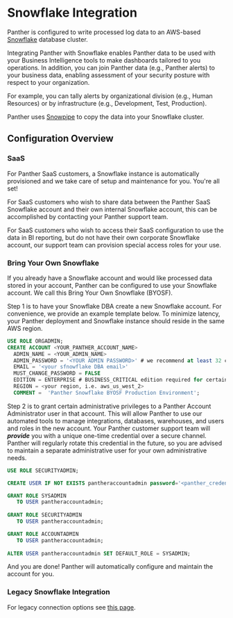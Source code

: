 # Snowflake Integration

Panther is configured to write processed log data to an AWS-based [Snowflake](https://www.snowflake.com) database cluster. 

Integrating Panther with Snowflake enables Panther data to be used with your Business Intelligence tools to make dashboards tailored to you operations. In addition, you can join Panther data \(e.g., Panther alerts\) to your business data, enabling assessment of your security posture with respect to your organization.

For example, you can tally alerts by organizational division \(e.g., Human Resources\) or by infrastructure \(e.g., Development, Test, Production\).

Panther uses [Snowpipe](https://docs.snowflake.com/en/user-guide/data-load-snowpipe-intro.html) to copy the data into your Snowflake cluster.

## Configuration Overview

### SaaS

For Panther SaaS customers, a Snowflake instance is automatically provisioned and we take care of setup and maintenance for you. You're all set!

For SaaS customers who wish to share data between the Panther SaaS Snowflake account and their own internal Snowflake account, this can be accomplished by contacting your Panther support team.

For SaaS customers who wish to access their SaaS configuration to use the data in BI reporting, but do not have their own corporate Snowflake account, our support team can provision special access roles for your use. 

### Bring Your Own Snowflake

If you already have a Snowflake account and would like processed data stored in your account, Panther can be configured to use your Snowflake account. We call this Bring Your Own Snowflake \(BYOSF\). 

Step 1 is to have your Snowflake DBA create a new Snowflake account. For convenience, we provide an example template below. To minimize latency, your Panther deployment and Snowflake instance should reside in the same AWS region.

```sql
USE ROLE ORGADMIN;
CREATE ACCOUNT <YOUR_PANTHER_ACCOUNT_NAME>
  ADMIN_NAME = <YOUR_ADMIN_NAME>
  ADMIN_PASSWORD = '<YOUR ADMIN PASSWORD>' # we recommend at least 32 characters
  EMAIL = '<your sfnowflake DBA email>'
  MUST_CHANGE_PASSWORD = FALSE
  EDITION = ENTERPRISE # BUSINESS_CRITICAL edition required for certain features
  REGION = <your region, i.e. aws_us_west_2>
  COMMENT =  'Panther Snowflake BYOSF Production Environment'; 
```

Step 2 is to grant certain administrative privileges to a Panther Account Administrator user in that account. This will allow Panther to use our automated tools to manage integrations, databases, warehouses, and users and roles in the new account. Your Panther customer support team will _**provide**_ you with a unique one-time credential over a secure channel. Panther will regularly rotate this credential in the future, so you are advised to maintain a separate administrative user for your own administrative needs. 

```sql
USE ROLE SECURITYADMIN;

CREATE USER IF NOT EXISTS pantheraccountadmin password='<panther_credential>';

GRANT ROLE SYSADMIN
   TO USER pantheraccountadmin;
   
GRANT ROLE SECURITYADMIN
   TO USER pantheraccountadmin;

GRANT ROLE ACCOUNTADMIN
   TO USER pantheraccountadmin;
   
ALTER USER pantheraccountadmin SET DEFAULT_ROLE = SYSADMIN;
```

And you are done! Panther will automatically configure and maintain the account for you.

### Legacy Snowflake Integration

For legacy connection options see [this page](legacy-snowflake-integration.md).

